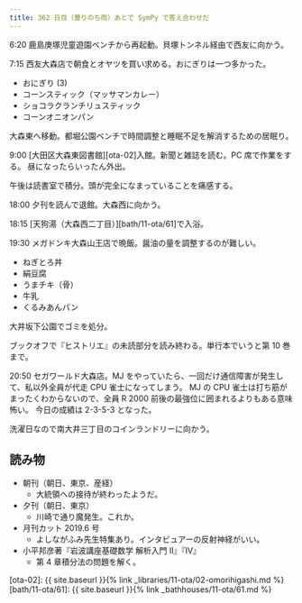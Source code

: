 ```yaml
---
title: 362 日目（曇りのち雨）あとで SymPy で答え合わせだ
---
```


6:20 鹿島庚塚児童遊園ベンチから再起動。貝塚トンネル経由で西友に向かう。

7:15 西友大森店で朝食とオヤツを買い求める。おにぎりは一つ多かった。

* おにぎり (3)
* コーンスティック（マッサマンカレー）
* ショコラクランチリュスティック
* コーンオニオンパン

大森東へ移動。都堀公園ベンチで時間調整と睡眠不足を解消するための居眠り。

9:00 [大田区大森東図書館][ota-02]入館。新聞と雑誌を読む。PC 席で作業をする。
昼になったらいったん外出。

午後は読書室で積分。頭が完全になまっていることを痛感する。

18:00 夕刊を読んで退館。大森西に向かう。

18:15 [天狗湯（大森西二丁目）][bath/11-ota/61]で入浴。

19:30 メガドンキ大森山王店で晩飯。醤油の量を調整するのが難しい。

* ねぎとろ丼
* 絹豆腐
* うまチキ（骨）
* 牛乳
* くるみあんパン

大井坂下公園でゴミを処分。

ブックオフで『ヒストリエ』の未読部分を読み終わる。単行本でいうと第 10 巻まで。

20:50 セガワールド大森店。MJ をやっていたら、一回だけ通信障害が発生して、私以外全員が代走 CPU 雀士になってしまう。
MJ の CPU 雀士は打ち筋がまったくわからないので、全員 R 2000 前後の最強位に囲まれるよりもある意味怖い。
今日の成績は 2-3-5-3 となった。

洗濯日なので南大井三丁目のコインランドリーに向かう。

## 読み物

* 朝刊（朝日、東京、産経）
  * 大統領への接待が終わったようだ。
* 夕刊（朝日、東京）
  * 川崎で通り魔発生。これか。
* 月刊カット 2019.6 号
  * よしながふみ先生特集あり。インタビュアーの反射神経がいい。
* 小平邦彦著『岩波講座基礎数学 解析入門 II』『IV』
  * 第 4 章積分法の問題を解く。

[ota-02]: {{ site.baseurl }}{% link _libraries/11-ota/02-omorihigashi.md %}
[bath/11-ota/61]: {{ site.baseurl }}{% link _bathhouses/11-ota/61.md %}
